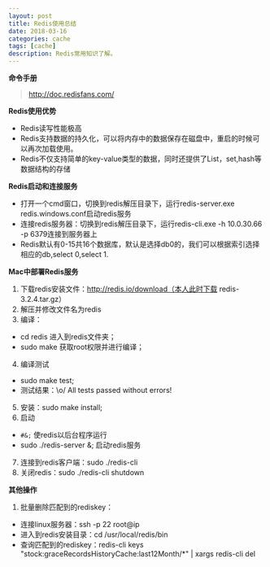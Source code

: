 ```yaml
---
layout: post
title: Redis使用总结
date: 2018-03-16
categories: cache
tags: [cache]
description: Redis常用知识了解。
---
```


**命令手册**
> http://doc.redisfans.com/

**Redis使用优势**
- Redis读写性能极高
- Redis支持数据的持久化，可以将内存中的数据保存在磁盘中，重启的时候可以再次加载使用。
- Redis不仅支持简单的key-value类型的数据，同时还提供了List，set,hash等数据结构的存储

**Redis启动和连接服务**
- 打开一个cmd窗口，切换到redis解压目录下，运行redis-server.exe redis.windows.conf启动redis服务
- 连接redis服务器：切换到redis解压目录下，运行redis-cli.exe -h 10.0.30.66 -p 6379连接到服务器上
- Redis默认有0-15共16个数据库，默认是选择db0的，我们可以根据索引选择相应的db,select 0,select 1.

**Mac中部署Redis服务**
1. 下载redis安装文件：http://redis.io/download（本人此时下载 redis-3.2.4.tar.gz）
2. 解压并修改文件名为redis
3. 编译：
- cd redis   进入到redis文件夹；
- sudo make  获取root权限并进行编译；
4. 编译测试
- sudo make test;  
- 测试结果：\o/ All tests passed without errors! 
5. 安装：sudo make install;
6. 启动
- `#&;`   使redis以后台程序运行
- sudo ./redis-server &;   启动redis服务
7. 连接到redis客户端：sudo ./redis-cli 
8. 关闭redis：sudo ./redis-cli shutdown

**其他操作**
1. 批量删除匹配到的rediskey：
- 连接linux服务器：ssh -p 22 root@ip
- 进入到redis安装目录：cd /usr/local/redis/bin
- 查询匹配到的rediskey：redis-cli keys "stock:graceRecordsHistoryCache:last12Month/*" &#124; xargs redis-cli del